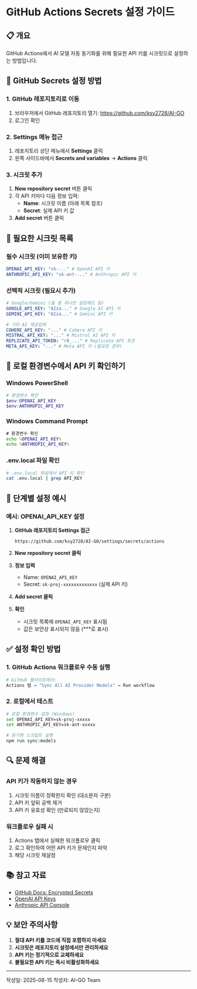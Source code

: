 # GitHub Actions Secrets 설정 가이드

## 📋 개요
GitHub Actions에서 AI 모델 자동 동기화를 위해 필요한 API 키를 시크릿으로 설정하는 방법입니다.

## 🔐 GitHub Secrets 설정 방법

### 1. GitHub 레포지토리로 이동
1. 브라우저에서 GitHub 레포지토리 열기: https://github.com/ksy2728/AI-GO
2. 로그인 확인

### 2. Settings 메뉴 접근
1. 레포지토리 상단 메뉴에서 **Settings** 클릭
2. 왼쪽 사이드바에서 **Secrets and variables** → **Actions** 클릭

### 3. 시크릿 추가
1. **New repository secret** 버튼 클릭
2. 각 API 키마다 다음 정보 입력:
   - **Name**: 시크릿 이름 (아래 목록 참조)
   - **Secret**: 실제 API 키 값
3. **Add secret** 버튼 클릭

## 📝 필요한 시크릿 목록

### 필수 시크릿 (이미 보유한 키)
```yaml
OPENAI_API_KEY: "sk-..." # OpenAI API 키
ANTHROPIC_API_KEY: "sk-ant-..." # Anthropic API 키
```

### 선택적 시크릿 (필요시 추가)
```yaml
# Google/Gemini (둘 중 하나만 설정해도 됨)
GOOGLE_API_KEY: "AIza..." # Google AI API 키
GEMINI_API_KEY: "AIza..." # Gemini API 키

# 기타 AI 제공업체
COHERE_API_KEY: "..." # Cohere API 키
MISTRAL_API_KEY: "..." # Mistral AI API 키
REPLICATE_API_TOKEN: "r8_..." # Replicate API 토큰
META_API_KEY: "..." # Meta API 키 (필요한 경우)
```

## 🚀 로컬 환경변수에서 API 키 확인하기

### Windows PowerShell
```powershell
# 환경변수 확인
$env:OPENAI_API_KEY
$env:ANTHROPIC_API_KEY
```

### Windows Command Prompt
```cmd
# 환경변수 확인
echo %OPENAI_API_KEY%
echo %ANTHROPIC_API_KEY%
```

### .env.local 파일 확인
```bash
# .env.local 파일에서 API 키 확인
cat .env.local | grep API_KEY
```

## 📌 단계별 설정 예시

### 예시: OPENAI_API_KEY 설정

1. **GitHub 레포지토리 Settings 접근**
   ```
   https://github.com/ksy2728/AI-GO/settings/secrets/actions
   ```

2. **New repository secret 클릭**

3. **정보 입력**
   - Name: `OPENAI_API_KEY`
   - Secret: `sk-proj-xxxxxxxxxxxxx` (실제 API 키)

4. **Add secret 클릭**

5. **확인**
   - 시크릿 목록에 `OPENAI_API_KEY` 표시됨
   - 값은 보안상 표시되지 않음 (***로 표시)

## ✅ 설정 확인 방법

### 1. GitHub Actions 워크플로우 수동 실행
```bash
# GitHub 웹사이트에서:
Actions 탭 → "Sync All AI Provider Models" → Run workflow
```

### 2. 로컬에서 테스트
```bash
# 로컬 환경변수 설정 (Windows)
set OPENAI_API_KEY=sk-proj-xxxxx
set ANTHROPIC_API_KEY=sk-ant-xxxxx

# 동기화 스크립트 실행
npm run sync:models
```

## 🔍 문제 해결

### API 키가 작동하지 않는 경우
1. 시크릿 이름이 정확한지 확인 (대소문자 구분)
2. API 키 앞뒤 공백 제거
3. API 키 유효성 확인 (만료되지 않았는지)

### 워크플로우 실패 시
1. Actions 탭에서 실패한 워크플로우 클릭
2. 로그 확인하여 어떤 API 키가 문제인지 파악
3. 해당 시크릿 재설정

## 📚 참고 자료

- [GitHub Docs: Encrypted Secrets](https://docs.github.com/en/actions/security-guides/encrypted-secrets)
- [OpenAI API Keys](https://platform.openai.com/api-keys)
- [Anthropic API Console](https://console.anthropic.com/account/keys)

## 💡 보안 주의사항

1. **절대 API 키를 코드에 직접 포함하지 마세요**
2. **시크릿은 레포지토리 설정에서만 관리하세요**
3. **API 키는 정기적으로 교체하세요**
4. **불필요한 API 키는 즉시 비활성화하세요**

---

작성일: 2025-08-15
작성자: AI-GO Team